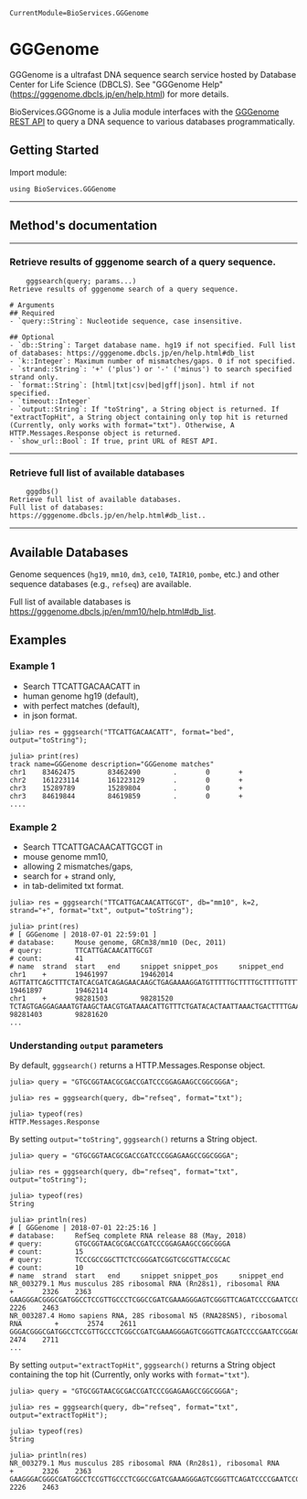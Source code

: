 ```@meta
CurrentModule=BioServices.GGGenome
```

# GGGenome

GGGenome is a ultrafast DNA sequence search service hosted by Database Center for Life Science (DBCLS). See "GGGenome Help" (https://gggenome.dbcls.jp/en/help.html) for more details.

BioServices.GGGnome is a Julia module interfaces with the [GGGenome REST API](https://gggenome.dbcls.jp) to query a DNA sequence to various databases programmatically.

## Getting Started

Import module:

```
using BioServices.GGGenome
```

--------------------------------------------------
## Method's documentation
--------------------------------------------------

### Retrieve results of gggenome search of a query sequence.
```@docs
    gggsearch(query; params...)
Retrieve results of gggenome search of a query sequence.

# Arguments
## Required 
- `query::String`: Nucleotide sequence, case insensitive.

## Optional
- `db::String`: Target database name. hg19 if not specified. Full list of databases: https://gggenome.dbcls.jp/en/help.html#db_list
- `k::Integer`: Maximum number of mismatches/gaps. 0 if not specified.
- `strand::String`: '+' ('plus') or '-' ('minus') to search specified strand only.
- `format::String`: [html|txt|csv|bed|gff|json]. html if not specified.
- `timeout::Integer`
- `output::String`: If "toString", a String object is returned. If "extractTopHit", a String object containing only top hit is returned (Currently, only works with format="txt"). Otherwise, A HTTP.Messages.Response object is returned.
- `show_url::Bool`: If true, print URL of REST API.
```
--------------------------------------------------

### Retrieve full list of available databases
```@docs
    gggdbs()
Retrieve full list of available databases.
Full list of databases: https://gggenome.dbcls.jp/en/help.html#db_list..
```
--------------------------------------------------


## Available Databases

Genome sequences (`hg19`, `mm10`, `dm3`, `ce10`, `TAIR10`, `pombe`, etc.) and other sequence databases (e.g., `refseq`) are available.

Full list of available databases is https://gggenome.dbcls.jp/en/mm10/help.html#db_list.

## Examples
### Example 1

- Search TTCATTGACAACATT in
- human genome hg19 (default),
- with perfect matches (default),
- in json format.

```
julia> res = gggsearch("TTCATTGACAACATT", format="bed", output="toString");

julia> print(res)
track name=GGGenome description="GGGenome matches"
chr1    83462475        83462490        .       0       +
chr2    161223114       161223129       .       0       +
chr3    15289789        15289804        .       0       +
chr3    84619844        84619859        .       0       +
....
```

### Example 2

- Search TTCATTGACAACATTGCGT in
- mouse genome mm10,
- allowing 2 mismatches/gaps,
- search for + strand only,
- in tab-delimited txt format.


```
julia> res = gggsearch("TTCATTGACAACATTGCGT", db="mm10", k=2, strand="+", format="txt", output="toString");

julia> print(res)
# [ GGGenome | 2018-07-01 22:59:01 ]
# database:     Mouse genome, GRCm38/mm10 (Dec, 2011)
# query:        TTCATTGACAACATTGCGT
# count:        41
# name  strand  start   end     snippet snippet_pos     snippet_end
chr1    +       19461997        19462014        AGTTATTCAGCTTTCTATCACGATCAGAGAACAAGCTGAGAAAAGGATGTTTTTGCTTTTGCTTTTGTTTTTCTTCTTATTTTGGAGTTCTCATCCATGATTCATTGACACCATTGCTTTGGCCTCTGGGAAGGGCAGCATATCTGGGTAAAAGCAGATAGCAGAGCAAATCTGCTTACTGCAACCAGCCAGGAAGGAAGCAATGAAAGCACGTTCAC  19461897        19462114
chr1    +       98281503        98281520        TCTAGTGAGGAGAAATGTAAGCTAACGTGATAAACATTGTTTCTGATACACTAATTAAACTGACTTTTGAAAAGATGGCTTACATGTCTATCTAACATGTTTCATTGACACCATTGCTATAGTATGTAATTTTAATGTAAAATAGCCTTCTTTGCAGGGAATCCAGCCTGCTGCTGAATCTTTAAATTTTCAGTGTCTGTTGTCATAGTAACCAGAAT  98281403        98281620
...
```


### Understanding `output` parameters

By default, `gggsearch()` returns a HTTP.Messages.Response object.

```
julia> query = "GTGCGGTAACGCGACCGATCCCGGAGAAGCCGGCGGGA";

julia> res = gggsearch(query, db="refseq", format="txt");

julia> typeof(res)
HTTP.Messages.Response
```

By setting `output="toString"`, `gggsearch()` returns a String object.


```
julia> query = "GTGCGGTAACGCGACCGATCCCGGAGAAGCCGGCGGGA";

julia> res = gggsearch(query, db="refseq", format="txt", output="toString");

julia> typeof(res)
String

julia> println(res)
# [ GGGenome | 2018-07-01 22:25:16 ]
# database:     RefSeq complete RNA release 88 (May, 2018)
# query:        GTGCGGTAACGCGACCGATCCCGGAGAAGCCGGCGGGA
# count:        15
# query:        TCCCGCCGGCTTCTCCGGGATCGGTCGCGTTACCGCAC
# count:        10
# name  strand  start   end     snippet snippet_pos     snippet_end
NR_003279.1 Mus musculus 28S ribosomal RNA (Rn28s1), ribosomal RNA      +       2326    2363    GAAGGGACGGGCGATGGCCTCCGTTGCCCTCGGCCGATCGAAAGGGAGTCGGGTTCAGATCCCCGAATCCGGAGTGGCGGAGATGGGCGCCGCGAGGCCAGTGCGGTAACGCGACCGATCCCGGAGAAGCCGGCGGGAGGCCTCGGGGAGAGTTCTCTTTTCTTTGTGAAGGGCAGGGCGCCCTGGAATGGGTTCGCCCCGAGAGAGGGGCCCGTGCCTTGGAAAGCGTCGCGGTTCC      2226    2463
NR_003287.4 Homo sapiens RNA, 28S ribosomal N5 (RNA28SN5), ribosomal RNA        +       2574    2611    GGGACGGGCGATGGCCTCCGTTGCCCTCGGCCGATCGAAAGGGAGTCGGGTTCAGATCCCCGAATCCGGAGTGGCGGAGATGGGCGCCGCGAGGCGTCCAGTGCGGTAACGCGACCGATCCCGGAGAAGCCGGCGGGAGCCCCGGGGAGAGTTCTCTTTTCTTTGTGAAGGGCAGGGCGCCCTGGAATGGGTTCGCCCCGAGAGAGGGGCCCGTGCCTTGGAAAGCGTCGCGGTTCCG      2474    2711
...
```

By setting `output="extractTopHit"`, `gggsearch()` returns a String object containing the top hit (Currently, only works with `format="txt"`).

```
julia> query = "GTGCGGTAACGCGACCGATCCCGGAGAAGCCGGCGGGA";

julia> res = gggsearch(query, db="refseq", format="txt", output="extractTopHit");

julia> typeof(res)
String

julia> println(res)
NR_003279.1 Mus musculus 28S ribosomal RNA (Rn28s1), ribosomal RNA      +       2326    2363    GAAGGGACGGGCGATGGCCTCCGTTGCCCTCGGCCGATCGAAAGGGAGTCGGGTTCAGATCCCCGAATCCGGAGTGGCGGAGATGGGCGCCGCGAGGCCAGTGCGGTAACGCGACCGATCCCGGAGAAGCCGGCGGGAGGCCTCGGGGAGAGTTCTCTTTTCTTTGTGAAGGGCAGGGCGCCCTGGAATGGGTTCGCCCCGAGAGAGGGGCCCGTGCCTTGGAAAGCGTCGCGGTTCC      2226    2463
```



